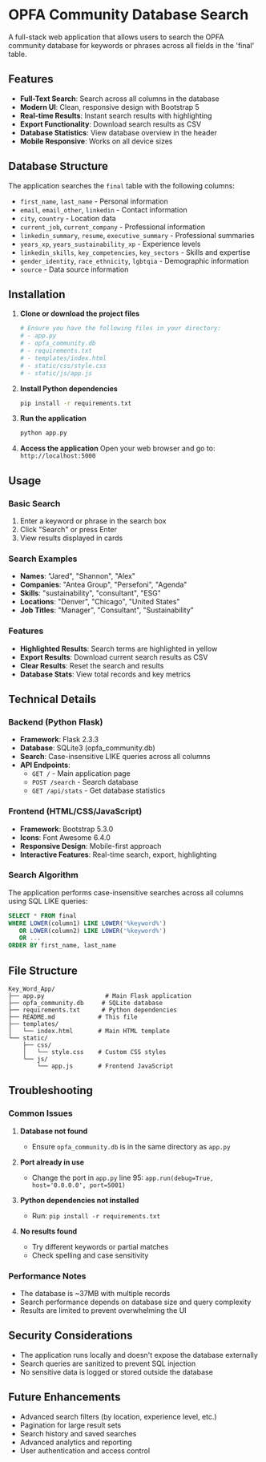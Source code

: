 # OPFA Community Database Search

A full-stack web application that allows users to search the OPFA community database for keywords or phrases across all fields in the 'final' table.

## Features

- **Full-Text Search**: Search across all columns in the database
- **Modern UI**: Clean, responsive design with Bootstrap 5
- **Real-time Results**: Instant search results with highlighting
- **Export Functionality**: Download search results as CSV
- **Database Statistics**: View database overview in the header
- **Mobile Responsive**: Works on all device sizes

## Database Structure

The application searches the `final` table with the following columns:
- `first_name`, `last_name` - Personal information
- `email`, `email_other`, `linkedin` - Contact information
- `city`, `country` - Location data
- `current_job`, `current_company` - Professional information
- `linkedin_summary`, `resume`, `executive_summary` - Professional summaries
- `years_xp`, `years_sustainability_xp` - Experience levels
- `linkedin_skills`, `key_competencies`, `key_sectors` - Skills and expertise
- `gender_identity`, `race_ethnicity`, `lgbtqia` - Demographic information
- `source` - Data source information

## Installation

1. **Clone or download the project files**
   ```bash
   # Ensure you have the following files in your directory:
   # - app.py
   # - opfa_community.db
   # - requirements.txt
   # - templates/index.html
   # - static/css/style.css
   # - static/js/app.js
   ```

2. **Install Python dependencies**
   ```bash
   pip install -r requirements.txt
   ```

3. **Run the application**
   ```bash
   python app.py
   ```

4. **Access the application**
   Open your web browser and go to: `http://localhost:5000`

## Usage

### Basic Search
1. Enter a keyword or phrase in the search box
2. Click "Search" or press Enter
3. View results displayed in cards

### Search Examples
- **Names**: "Jared", "Shannon", "Alex"
- **Companies**: "Antea Group", "Persefoni", "Agenda"
- **Skills**: "sustainability", "consultant", "ESG"
- **Locations**: "Denver", "Chicago", "United States"
- **Job Titles**: "Manager", "Consultant", "Sustainability"

### Features
- **Highlighted Results**: Search terms are highlighted in yellow
- **Export Results**: Download current search results as CSV
- **Clear Results**: Reset the search and results
- **Database Stats**: View total records and key metrics

## Technical Details

### Backend (Python Flask)
- **Framework**: Flask 2.3.3
- **Database**: SQLite3 (opfa_community.db)
- **Search**: Case-insensitive LIKE queries across all columns
- **API Endpoints**:
  - `GET /` - Main application page
  - `POST /search` - Search database
  - `GET /api/stats` - Get database statistics

### Frontend (HTML/CSS/JavaScript)
- **Framework**: Bootstrap 5.3.0
- **Icons**: Font Awesome 6.4.0
- **Responsive Design**: Mobile-first approach
- **Interactive Features**: Real-time search, export, highlighting

### Search Algorithm
The application performs case-insensitive searches across all columns using SQL LIKE queries:
```sql
SELECT * FROM final 
WHERE LOWER(column1) LIKE LOWER('%keyword%') 
   OR LOWER(column2) LIKE LOWER('%keyword%')
   OR ...
ORDER BY first_name, last_name
```

## File Structure
```
Key_Word_App/
├── app.py                 # Main Flask application
├── opfa_community.db     # SQLite database
├── requirements.txt      # Python dependencies
├── README.md            # This file
├── templates/
│   └── index.html       # Main HTML template
└── static/
    ├── css/
    │   └── style.css    # Custom CSS styles
    └── js/
        └── app.js       # Frontend JavaScript
```

## Troubleshooting

### Common Issues

1. **Database not found**
   - Ensure `opfa_community.db` is in the same directory as `app.py`

2. **Port already in use**
   - Change the port in `app.py` line 95: `app.run(debug=True, host='0.0.0.0', port=5001)`

3. **Python dependencies not installed**
   - Run: `pip install -r requirements.txt`

4. **No results found**
   - Try different keywords or partial matches
   - Check spelling and case sensitivity

### Performance Notes
- The database is ~37MB with multiple records
- Search performance depends on database size and query complexity
- Results are limited to prevent overwhelming the UI

## Security Considerations
- The application runs locally and doesn't expose the database externally
- Search queries are sanitized to prevent SQL injection
- No sensitive data is logged or stored outside the database

## Future Enhancements
- Advanced search filters (by location, experience level, etc.)
- Pagination for large result sets
- Search history and saved searches
- Advanced analytics and reporting
- User authentication and access control 